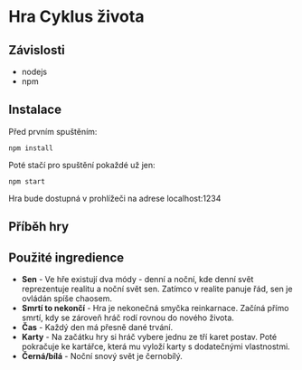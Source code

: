 # Hra Cyklus života

## Závislosti
- nodejs
- npm

## Instalace

Před prvním spuštěním:

```
npm install
```

Poté stačí pro spuštění pokaždé už jen:

```
npm start
```

Hra bude dostupná v prohlížeči na adrese localhost:1234

## Příběh hry

## Použité ingredience
- **Sen** - Ve hře existují dva módy - denní a noční, kde denní svět
  reprezentuje realitu a noční svět sen. Zatímco v realite panuje řád, sen je
  ovládán spíše chaosem.
- **Smrtí to nekončí** - Hra je nekonečná smyčka reinkarnace. Začíná přímo
  smrtí, kdy se zároveň hráč rodí rovnou do nového života.
- **Čas** - Každý den má přesně dané trvání.
- **Karty** - Na začátku hry si hráč vybere jednu ze tří karet postav. Poté
  pokračuje ke kartářce, která mu vyloží karty s dodatečnými vlastnostmi.
- **Černá/bílá** - Noční snový svět je černobílý.
